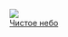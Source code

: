 ![](/books/sf_action/Сборник/Чистое%20небо.jpg)  
[Чистое небо](/books/sf_action/Сборник/Чистое%20небо)